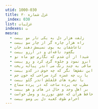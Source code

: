 ```yaml
---
utid: 1000-030
title: غزل شماره ۳۰
_index: 030
list: غزلیات
indexes: ت
mesra:
  - زلفت هزار دل به یکی تار مو ببست
  - راه هزار چاره گر از چار سو ببست
  - تاعاشقان به بوی نسیمش دهند جان
  - بگشود نافه‌ای و در آرزو ببست
  - شیدا از آن شدم که نگارم چو ماه نو
  - ابرو نمود و جلوه گری کرد و رو ببست
  - ساقی به چند رنگ می اندر پیاله ریخت
  - این نقش‌ها نگر که چه خوش در کدو ببست
  - یا رب چه غمزه کرد صراحی که خون جم
  - با نعره های قلقلش اندر گلو ببست
  - مطرب چه پرده ساخت که در پرده سماع
  - بر اهل وجد و حال در های و هو ببست
  - حافظ هرآن که عشق نورزید و وصل خواست
  - احرام طوف کعبه دل بی وضو ببست
---
```

